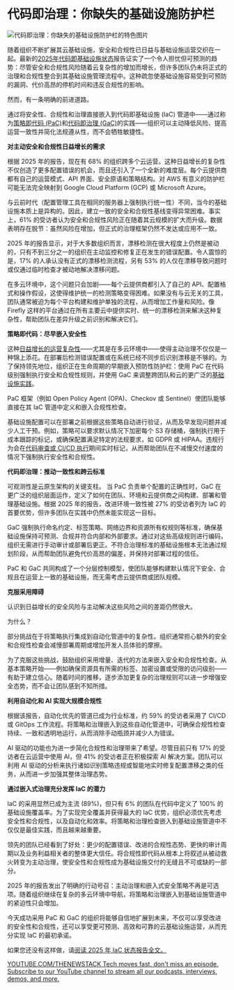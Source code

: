 # 代码即治理：你缺失的基础设施防护栏

![代码即治理：你缺失的基础设施防护栏的特色图片](https://cdn.thenewstack.io/media/2025/05/4dd7eb33-guardrail-1024x627.jpg)

随着组织不断扩展其云基础设施，安全和合规性已日益与基础设施运营交织在一起。最新的[2025年代码即基础设施状态](https://www.firefly.ai/state-of-iac-2025)报告证实了一个令人担忧但可预测的趋势：尽管安全和合规性风险随着云复杂性的增加而增长，但许多团队仍未将正式的治理和合规性整合到其基础设施管理流程中。这种疏忽使基础设施容易受到可预防的漏洞、代价高昂的停机时间和违反合规性的影响。

然而，有一条明确的前进道路。

通过将安全性、合规性和治理直接嵌入到代码即基础设施 (IaC) 管道中——通过称为[策略即代码 (PaC)](https://thenewstack.io/is-policy-as-code-the-cure-for-multicloud-config-chaos/)和[代码即治理 (GaC)](https://thenewstack.io/real-time-policy-enforcement-with-governance-as-code/)的实践——组织可以主动降低风险、提高运营一致性并简化法规遵从性，而不会牺牲敏捷性。

**对主动安全和合规性日益增长的需求**

根据 2025 年的报告，现在有 68% 的组织跨多个云运营。这种日益增长的复杂性不仅创造了更多配置错误的机会，而且还引入了一个全新的难度层。每个云提供商都有自己的运营模式、API 界面、安全原语和策略结构。对 AWS 有意义的防护栏可能无法完全映射到 Google Cloud Platform (GCP) 或 Microsoft Azure。

与云前时代（配置管理工具在相同的服务器上强制执行统一性）不同，当今的基础设施本质上是异构的。因此，建立一致的安全和合规性基线变得异常困难。事实上，61% 的受访者认为安全和合规性风险正在随着其云规模的扩大而升级。数据表明存在脱节：虽然风险在增加，但正式的治理框架仍然不发达或应用不一致。

2025 年的报告显示，对于大多数组织而言，漂移检测在很大程度上仍然是被动的，只有不到三分之一的组织在主动监控和修复正在发生的错误配置。令人震惊的是，17% 的人承认没有正式的漂移检测流程，另有 53% 的人仅在漂移导致问题时或仅通过临时检查才被动地解决漂移问题。

在多云环境中，这个问题只会加剧——每个云提供商都引入了自己的 API、配置格式和操作假设，这使得维护统一的检测策略变得困难。如果没有与云无关的工具，团队通常被迫为每个平台构建和维护单独的流程，从而增加工作量和风险。像 Firefly 这样的平台通过在所有主要云中提供实时、统一的漂移检测来解决这种复杂性，帮助团队在差异升级之前识别和解决它们。

**策略即代码：尽早嵌入安全性**

这种[日益增长的运营复杂性](https://thenewstack.io/tackle-iac-tooling-complexity-and-growing-cloud-costs-in-2025/)——尤其是在多云环境中——使得主动治理不仅仅是一种锦上添花。在部署后检测错误配置或在系统已经不同步后识别漂移是不够的。为了保持领先地位，组织正在生命周期的早期嵌入预防性防护栏：使用 PaC 在代码级别强制执行安全和合规性规则，并使用 GaC 来调整跨团队和云的更广泛的[基础设施实践](https://thenewstack.io/chaos-under-control-addressing-cloud-infrastructure-drift/)。

PaC 框架（例如 Open Policy Agent (OPA)、Checkov 或 Sentinel）使团队能够直接在其 IaC 管道中定义和嵌入合规性检查。

基础设施配置可以在部署之前根据这些策略自动进行验证，从而及早发现问题并减少人工干预。例如，策略可以要求默认情况下加密每个 S3 存储桶，强制执行用于成本跟踪的标记，或确保配置满足特定的法规要求，如 GDPR 或 HIPAA。违规行为会在[代码审查或 CI/CD 执行](https://thenewstack.io/beyond-orchestration-a-comprehensive-approach-to-iac-strategy/)期间实时标记，从而帮助团队在不减慢交付速度的情况下强制执行安全性和合规性。

**代码即治理：推动一致性和跨云标准**

可观测性是云原生架构的关键支柱。
当 PaC 负责单个配置的正确性时，GaC 在更广泛的组织层面运作，定义了如何在团队、环境和云提供商之间构建、部署和管理基础设施。根据 2025 年的报告，改进环境一致性被 27% 的受访者列为 IaC 的首要优势，但许多团队在实践中仍然未能实现这一目标。

GaC 强制执行命名约定、标签策略、网络边界和资源所有权规则等标准，确保基础设施保持可预测、合规并符合内部和外部要求。通过对这些高级规则进行编码，组织无需进行手动审计或部署后更正。不符合治理标准的基础设施根本无法通过规划阶段，从而帮助团队避免代价高昂的偏差，并保持对部署过程的信任。

PaC 和 GaC 共同构成了一个分层控制模型，使团队能够构建默认情况下安全、合规且在运营上一致的基础设施，而无需考虑云提供商或团队规模。

**克服采用障碍**

认识到日益增长的安全风险与主动解决这些风险之间的差距仍然很大。

为什么？

部分挑战在于将策略执行集成到自动化管道中的复杂性。组织通常担心额外的安全和合规性检查会减慢部署周期或增加开发人员体验的摩擦。

为了克服这些挑战，鼓励组织采用增量、迭代的方法来嵌入安全和合规性检查。从基本策略开始——例如确保资源具有所需的标签、加密设置或受限的访问级别——有助于建立信心。随着时间的推移，逐步添加更复杂的治理规则可以进一步增强安全态势，而不会让团队感到不知所措。

**利用自动化和 AI 实现大规模合规性**

根据该报告，自动化优先的管道已成为行业标准，约 59% 的受访者采用了 CI/CD 或 GitOps 工作流程。将策略和治理嵌入到这些自动化管道中，可确保合规性检查持续、一致和透明地运行，从而消除手动瓶颈并减少人为错误。

AI 驱动的功能也为进一步简化合规性和治理带来了希望。尽管目前只有 17% 的受访者在云运营中使用 AI，但 41% 的受访者正在积极探索 AI 解决方案。团队可以利用 AI 驱动的分析来执行诸如识别策略违规或智能地实时修复配置漂移之类的任务，从而进一步加强其整体治理态势。

**通过嵌入式治理充分发挥 IaC 的潜力**

IaC 的采用显然已成为主流 (89%)，但只有 6% 的团队在代码中定义了 100% 的基础设施覆盖率。为了实现完全覆盖并获得最大的 IaC 优势，组织必须优先考虑安全性和合规性，以及自动化和效率。将策略和治理检查嵌入到基础设施管道中不仅仅是最佳实践，而且越来越重要。

领先的团队已经看到了好处：更少的配置错误、改进的合规性态势、更快的审计周期以及业务利益相关者的整体更大信任。将合规性即代码从根本上将叙述从被动救火转变为主动治理，使安全性和合规性成为基础设施交付的无缝且不可或缺的一部分。

2025 年的报告发出了明确的行动号召：主动治理和嵌入式安全策略不再是可选项。随着组织继续在复杂的多云环境中导航，将策略和治理嵌入到基础设施管道中的紧迫性只会增加。

今天成功采用 PaC 和 GaC 的组织将能够自信地扩展到未来，不仅可以享受改进的安全性和合规性，还可以享受更可预测、高效和可靠的云基础设施运营，从而充分实现 IaC 的最初承诺。

如果您还没有这样做，请[阅读 2025 年 IaC 状态报告全文。](https://www.firefly.ai/state-of-iac-2025)

[
YOUTUBE.COM/THENEWSTACK
Tech moves fast, don't miss an episode. Subscribe to our YouTube
channel to stream all our podcasts, interviews, demos, and more.
](https://youtube.com/thenewstack?sub_confirmation=1)